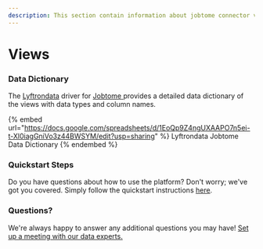 ```yaml
---
description: This section contain information about jobtome connector views information
---
```


# Views

### Data Dictionary

The [Lyftrondata](https://www.lyftrondata.com/) driver for [Jobtome](https://www.lyftrondata.com/integration/Jobtome/)[ ](https://www.lyftrondata.com/integration/jobtome/)provides a detailed data dictionary of the views with data types and column names.

{% embed url="https://docs.google.com/spreadsheets/d/1EoQp9Z4ngUXAAPO7n5ei-t-Xl0iagGniVo3z44BWSYM/edit?usp=sharing" %}
Lyftrondata Jobtome Data Dictionary
{% endembed %}

### Quickstart Steps

Do you have questions about how to use the platform? Don't worry; we've got you covered. Simply follow the quickstart instructions [here](../../../../quickstart-steps.md).

### Questions? <a href="#questions" id="questions"></a>

We're always happy to answer any additional questions you may have! [Set up a meeting with our data experts.](https://www.lyftrondata.com/book-a-meeting/)


